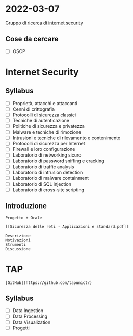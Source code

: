 # 2022-03-07
[Gruppo di ricerca di internet security](https://nas.dmi.unict.it/)
## Cose da cercare
- [ ] OSCP
# Internet Security
## Syllabus
- [ ] Proprietà, attacchi e attaccanti
- [ ] Cenni di crittografia
- [ ] Protocolli di sicurezza classici
- [ ] Tecniche di autenticazione
- [ ] Politiche di sicurezza e privatezza
- [ ] Malware e tecniche di rimozione
- [ ] Intrusioni e tecniche di rilevamento e contenimento
- [ ] Protocolli di sicurezza per Internet
- [ ] Firewall e loro configurazione
- [ ] Laboratorio di networking sicuro
- [ ] Laboratorio di password sniffing e cracking
- [ ] Laboratorio di traffic analysis
- [ ] Laboratorio di intrusion detection
- [ ] Laboratorio di malware containment
- [ ] Laboratorio di SQL injection
- [ ] Laboratorio di cross-site scripting
## Introduzione
```ad-def Esame
Progetto + Orale
```

```ad-def Risorse
[[Sicurezza delle reti - Applicazioni e standard.pdf]]
```

```ad-def Relazione Progetto
Descrizione
Motivazioni
Strumenti
Discussione
```
# TAP
```ad-def Risorse
[GitHub](https://github.com/tapunict/)
```
## Syllabus
- [ ] Data Ingestion
- [ ] Data Processing
- [ ] Data Visualization
- [ ] Progetti
